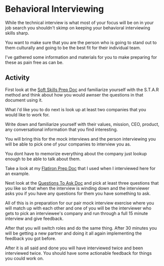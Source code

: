 # Behavioral Interviewing

While the technical interview is what most of your focus will be on in your job search you shouldn't skimp on keeping your behavioral interviewing skills sharp.

You want to make sure that you are the person who is going to stand out to them culturally and going to be the best fit for their individual team.

I've gathered some information and materials for you to make preparing for these as pain free as can be.

## Activity

First look at the [Soft Skills Prep Doc](https://github.com/codyjgreen/Behavioral/blob/master/Behavioral-resources/Soft-Skills-Prep.md) and familiarize yourself with the S.T.A.R method and think about how you would awnser the questions in that document using it.

What i'd like you to do next is look up at least two companies that you would like to work for.


Write down and familiarize yourself with their values, mission, CEO, product, any conversational information that you find interesting.

You will bring this for the mock interviews and the person interviewing you will be able to pick one of your companies to interview you as.

You dont have to memorize everything about the company just lookup enough to be able to talk about them.

Take a look at my [Flatiron Prep Doc](https://github.com/codyjgreen/Behavioral/blob/master/Behavioral-resources/Example-Company-Research.md) that I used when I interviewed here for an example.

Next look at the [Questions To Ask Doc](https://github.com/codyjgreen/Behavioral/blob/master/Behavioral-resources/Questions-To-Ask.md) and pick at least three questions that you like so that when the interview is winding down and the interviewer asks you if you have any questions for them you have something to ask.

All of this is in preparation for our pair mock interview exercise where you will match up with each other and one of you will be the interviewer who gets to pick an interviewee's company and run through a full 15 minute interview and give feedback.

After that you will switch roles and do the same thing.
After 30 minutes you will be getting a new partner and doing it all again implementing the feedback you got before.

After it is all said and done you will have interviewed twice and been interviewed twice. You should have some actionable feedback for things you could work on.